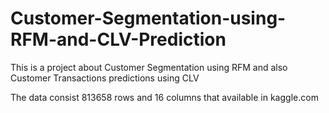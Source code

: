 # Customer-Segmentation-using-RFM-and-CLV-Prediction

This is a project about Customer Segmentation using RFM and also Customer Transactions predictions using CLV

The data consist 813658 rows and 16 columns that available in kaggle.com

